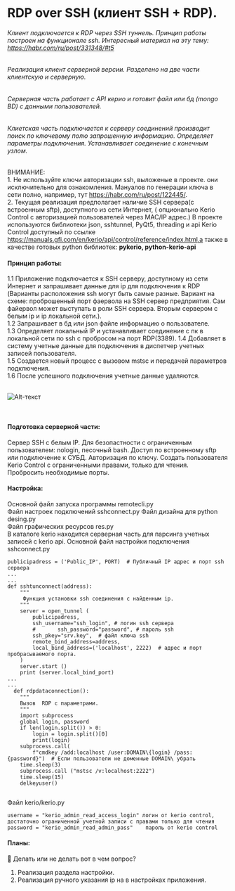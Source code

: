 
# RDP over SSH  (клиент SSH + RDP).
###### Клиент подключается к RDP через SSH туннель. Принцип работы построен на функционале ssh. Интересный материал на эту тему: https://habr.com/ru/post/331348/#t5

###### Реализация клиент серверной версии. Разделено на две части клиентскую и серверную. 
###### Серверная часть работает с API керио и готовит файл или бд (mongo BD) с данными пользователей.
###### Клиетская часть подключается к серверу соединений производит поиск по ключевому полю запрошенную информацию. Определяет параметры подключения. Устанавливает соединение с конечным узлом.


ВНИМАНИЕ:   
    1. Не используйте ключи авторизации ssh, выложеные в проекте. они исключительно для ознакомления. Мануалов по генерации ключа в сети полно, например, тут https://habr.com/ru/post/122445/.    
    2. Текущая реализация предполагает наличие SSH сервера(с встроенным sftp), доступного из сети Интернет, ( опционально Kerio Control с авторизацией пользователей через MAC/IP адрес.) 
В проекте используются библиотеки json, sshtunnel, PyQt5, threading и api Kerio Control доступный по ссылке https://manuals.gfi.com/en/kerio/api/control/reference/index.html,а также в качестве готовых python библиотек: **pykerio, python-kerio-api**

#### Принцип работы:    
1.1 Приложение подключается к SSH серверу, доступному из сети Интернет и запрашивает данные для ip для подключения к RDP (Варианты расположения ssh могут быть самые разные. Вариант на схеме: проброшенный порт фаервола на SSH сервер предприятия. Сам файервол может выступать в роли SSH сервера. Вторым сервером с белым ip и ip локальной сети.).     
1.2  Запрашивает в бд или json файле информацию о пользователе.<br>
1.3  Определяет локальный IP и устанавливает соединение с пк в локальной сети по ssh с пробросом на порт RDP(3389).
1.4  Добавляет в систему учетные данные для подключения в диспетчер учетных записей пользователя.<br>
1.5  Создается новый процесс с вызовом mstsc и передачей параметров подключения.<br>
1.6  После успешного подключения учетные данные удаляются.<br>
<br>    

![Alt-текст](https://github.com/sor88/rdpoverssh/blob/develop/res/map.png?raw=true)

<br>


#### Подготовка серверной части:    
Сервер SSH с белым IP. Для безопастности с ограниченным пользователем: nologin, песочный bash. Доступ по встроенному sftp или подключение к СУБД. Авторизация по ключу. 
Создать пользователя Kerio Control с ограниченными правами, только для чтения.  
Пробросить необходимые порты.

#### Настройка:

Основной файл запуска программы remotecli.py    
Файл настроек подключений sshconnect.py 
Файл дизайна для python desing.py   
Файл графических ресурсов res.py    
В каталоге kerio находится серверная часть для парсинга учетных записей с kerio api.
Основной файл настройки подключения sshconnect.py   

```
publicipadress = ('Public_IP', PORT)  # Публичный IP адрес и порт ssh сервера
...
...
def sshtunconnect(address):
    """
     Функция установки ssh соединения с найденным ip.
    """
    server = open_tunnel (
        publicipadress,
        ssh_username="ssh_login", # логин ssh сервера
        #       ssh_password="password", # пароль ssh
        ssh_pkey="srv.key",  # файл ключа ssh
        remote_bind_address=address,
        local_bind_address=('localhost', 2222)  # адрес и порт пробрасываемого порта.
    )
    server.start ()
    print (server.local_bind_port)
...
...
  def rdpdataconnection():
    """
    Вызов  RDP с параметрами.
    """
    import subprocess
    global login, password
    if len(login.split()) > 0:
        login = login.split()[0]
        print(login)
    subprocess.call(
        f"cmdkey /add:localhost /user:DOMAIN\{login} /pass:{password}")  # Если пользователи не доменные DOMAIN\ убрать
    time.sleep(3)
    subprocess.call ("mstsc /v:localhost:2222")
    time.sleep(15)
    delkeyuser()
  
```

Файл kerio/kerio.py 

```
username = "kerio_admin_read_access_login" логин от kerio control, достаточно ограниченной учетной записи с правами только для чтения
password = "kerio_admin_read_admin_pass"    пароль от kerio control
```

#### Планы:	
:black_square_button: Делать или не делать вот в чем вопрос?	
1. Реализация раздела настройки.	 
2. Реализация ручного указания ip на в настройках приложения.	